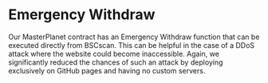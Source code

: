 # Emergency Withdraw

Our MasterPlanet contract has an Emergency Withdraw function that can be executed directly from BSCscan. This can be helpful in the case of a DDoS attack where the website could become inaccessible. Again, we significantly reduced the chances of such an attack by deploying exclusively on GitHub pages and having no custom servers.

